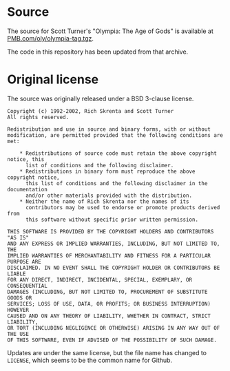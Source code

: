 # Source
The source for Scott Turner's "Olympia: The Age of Gods" is available at
[PMB.com/oly/olympia-tag.tgz](http://www.pbm.com/oly/olympia-tag.tgz).

The code in this repository has been updated from that archive. 

# Original license
The source was originally released under a BSD 3-clause license.

    Copyright (c) 1992-2002, Rich Skrenta and Scott Turner
    All rights reserved.
    
    Redistribution and use in source and binary forms, with or without
    modification, are permitted provided that the following conditions are met:
    
        * Redistributions of source code must retain the above copyright notice, this
          list of conditions and the following disclaimer.
        * Redistributions in binary form must reproduce the above copyright notice,
          this list of conditions and the following disclaimer in the documentation
          and/or other materials provided with the distribution.
        * Neither the name of Rich Skrenta nor the names of its
          contributors may be used to endorse or promote products derived from
          this software without specific prior written permission.

    THIS SOFTWARE IS PROVIDED BY THE COPYRIGHT HOLDERS AND CONTRIBUTORS "AS IS"
    AND ANY EXPRESS OR IMPLIED WARRANTIES, INCLUDING, BUT NOT LIMITED TO, THE
    IMPLIED WARRANTIES OF MERCHANTABILITY AND FITNESS FOR A PARTICULAR PURPOSE ARE
    DISCLAIMED. IN NO EVENT SHALL THE COPYRIGHT HOLDER OR CONTRIBUTORS BE LIABLE
    FOR ANY DIRECT, INDIRECT, INCIDENTAL, SPECIAL, EXEMPLARY, OR CONSEQUENTIAL
    DAMAGES (INCLUDING, BUT NOT LIMITED TO, PROCUREMENT OF SUBSTITUTE GOODS OR
    SERVICES; LOSS OF USE, DATA, OR PROFITS; OR BUSINESS INTERRUPTION) HOWEVER
    CAUSED AND ON ANY THEORY OF LIABILITY, WHETHER IN CONTRACT, STRICT LIABILITY,
    OR TORT (INCLUDING NEGLIGENCE OR OTHERWISE) ARISING IN ANY WAY OUT OF THE USE
    OF THIS SOFTWARE, EVEN IF ADVISED OF THE POSSIBILITY OF SUCH DAMAGE.

Updates are under the same license, but the file name has changed to `LICENSE`,
which seems to be the common name for Github. 